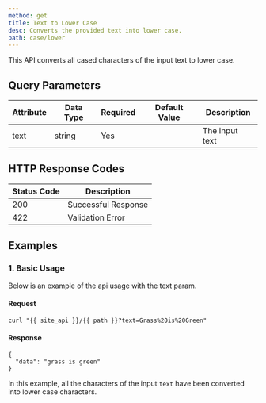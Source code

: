 ```yaml
---
method: get
title: Text to Lower Case
desc: Converts the provided text into lower case.
path: case/lower
---
```


This API converts all cased characters of the input text to lower case.

## Query Parameters

| Attribute | Data Type | Required | Default Value |Description |
| ----------- | ----------- | -----------  | ----------- | ----------- |
| text | string | Yes | | The input text  |


## HTTP Response Codes

| Status Code | Description |
| ----------- | ----------- |
| 200 | Successful Response |
| 422 | Validation Error |

## Examples

### 1. Basic Usage

Below is an example of the api usage with the text param.

#### Request

```
curl "{{ site_api }}/{{ path }}?text=Grass%20is%20Green"
```

#### Response

```
{
  "data": "grass is green"
}
```

In this example, all the characters of the input `text` have been converted into lower case characters.
